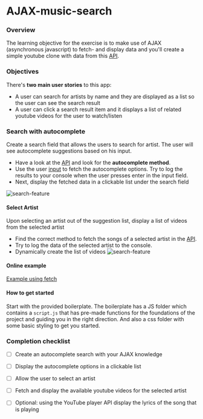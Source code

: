 # AJAX-music-search

### Overview
The learning objective for the exercise is to make use of AJAX (asynchronous javascript) to fetch- and display data and you'll create a simple youtube clone with data from this [API](https://musicdemons.com/api).

### Objectives
There's **two main user stories** to this app:

* A user can search for artists by name and they are displayed as a list so the user can see the search result
* A user can click a search result item and it displays a list of related youtube videos for the user to watch/listen


### Search with autocomplete
Create a search field that allows the users to search for artist. The user will see autocomplete suggestions based on his input.

* Have a look at the [API](https://musicdemons.com/api) and look for the **autocomplete method**.
* Use the user [input](https://developer.mozilla.org/en-US/docs/Web/HTML/Element/input/search) to fetch the autocomplete options. Try to log the results to your console when the user presses enter in the input field.
* Next, display the fetched data in a clickable list under the search field

![search-feature](https://i.gyazo.com/c082c4ba5eb929a45ead06890554a24c.gif)

#### Select Artist
Upon selecting an artist out of the suggestion list, display a list of videos from the selected artist

* Find the correct method to fetch the songs of a selected artist in the [API](https://musicdemons.com/api).
* Try to log the data of the selected artist to the console.
* Dynamically create the list of videos
![search-feature](https://i.gyazo.com/476d5da034d8b3ce8b108e9e3a2dae07.gif)

#### Online example
[Example using fetch](https://thijs-lambert.github.io/AJAX-music-search/)

#### How to get started

Start with the provided boilerplate. The boilerplate has a JS folder which contains a `script.js` that has pre-made functions for the foundations of the project and guiding you in the right direction. And also a css folder with some basic styling to get you started.

### Completion checklist

- [ ] Create an autocomplete search with your AJAX knowledge
- [ ] Display the autocomplete options in a clickable list
- [ ] Allow the user to select an artist
- [ ] Fetch and display the available youtube videos for the selected artist
- [ ] Optional: using the YouTube player API display the lyrics of the song that is playing

